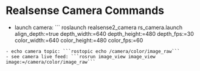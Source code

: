 # Realsense Camera Commands
- launch camera: ```
    roslaunch realsense2_camera rs_camera.launch align_depth:=true depth_width:=640 depth_height:=480 depth_fps:=30 color_width:=640 color_height:=480 color_fps:=60
```
- echo camera topic: ```rostopic echo /camera/color/image_raw```
- see camera live feed: ```rosrun image_view image_view image:=/camera/color/image_raw```
